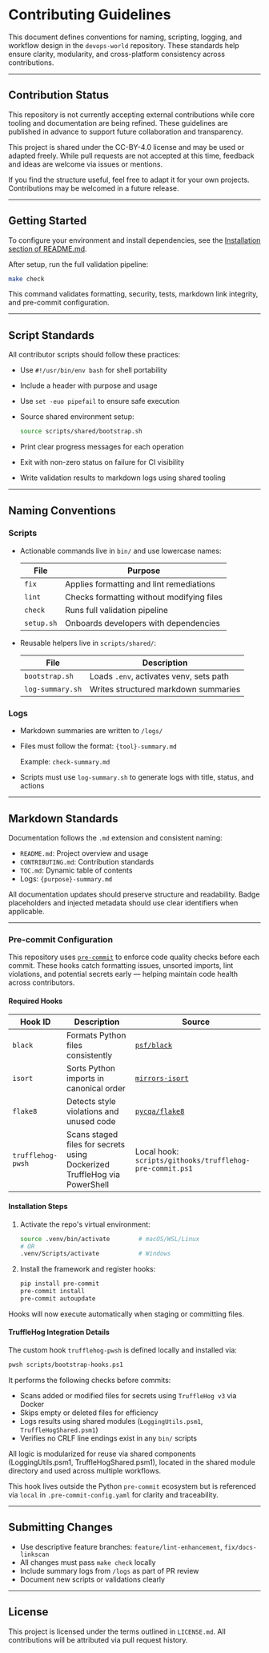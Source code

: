 # Contributing Guidelines

This document defines conventions for naming, scripting, logging, and workflow design in the `devops-world` repository. These standards help ensure clarity, modularity, and cross-platform consistency across contributions.

---

## Contribution Status

This repository is not currently accepting external contributions while core tooling and documentation are being refined. These guidelines are published in advance to support future collaboration and transparency.

This project is shared under the CC-BY-4.0 license and may be used or adapted freely. While pull requests are not accepted at this time, feedback and ideas are welcome via issues or mentions.

If you find the structure useful, feel free to adapt it for your own projects. Contributions may be welcomed in a future release.

---

## Getting Started

To configure your environment and install dependencies, see the [Installation section of README.md](./README.md#installation).

After setup, run the full validation pipeline:

```bash
make check
```

This command validates formatting, security, tests, markdown link integrity, and pre-commit configuration.

---

## Script Standards

All contributor scripts should follow these practices:

- Use `#!/usr/bin/env bash` for shell portability
- Include a header with purpose and usage
- Use `set -euo pipefail` to ensure safe execution
- Source shared environment setup:

  ```bash
  source scripts/shared/bootstrap.sh
  ```

- Print clear progress messages for each operation
- Exit with non-zero status on failure for CI visibility
- Write validation results to markdown logs using shared tooling

---

## Naming Conventions

### Scripts

- Actionable commands live in `bin/` and use lowercase names:

  | File       | Purpose                                  |
  |------------|-------------------------------------------|
  | `fix`      | Applies formatting and lint remediations  |
  | `lint`     | Checks formatting without modifying files |
  | `check`    | Runs full validation pipeline             |
  | `setup.sh` | Onboards developers with dependencies     |

- Reusable helpers live in `scripts/shared/`:

  | File              | Description                              |
  |-------------------|------------------------------------------|
  | `bootstrap.sh`     | Loads `.env`, activates venv, sets path  |
  | `log-summary.sh`   | Writes structured markdown summaries     |

### Logs

- Markdown summaries are written to `/logs/`
- Files must follow the format: `{tool}-summary.md`

  Example: `check-summary.md`

- Scripts must use `log-summary.sh` to generate logs with title, status, and actions

---

## Markdown Standards

Documentation follows the `.md` extension and consistent naming:

- `README.md`: Project overview and usage
- `CONTRIBUTING.md`: Contribution standards
- `TOC.md`: Dynamic table of contents
- Logs: `{purpose}-summary.md`

All documentation updates should preserve structure and readability. Badge placeholders and injected metadata should use clear identifiers when applicable.

---
### Pre-commit Configuration

This repository uses [`pre-commit`](https://pre-commit.com/) to enforce code quality checks before each commit. These hooks catch formatting issues, unsorted imports, lint violations, and potential secrets early — helping maintain code health across contributors.

#### Required Hooks

| Hook ID            | Description                                       | Source                          |
|--------------------|---------------------------------------------------|----------------------------------|
| `black`            | Formats Python files consistently                 | [`psf/black`](https://github.com/psf/black) |
| `isort`            | Sorts Python imports in canonical order           | [`mirrors-isort`](https://github.com/pre-commit/mirrors-isort) |
| `flake8`           | Detects style violations and unused code          | [`pycqa/flake8`](https://github.com/pycqa/flake8) |
| `trufflehog-pwsh`  | Scans staged files for secrets using Dockerized TruffleHog via PowerShell | Local hook: `scripts/githooks/trufflehog-pre-commit.ps1` |

#### Installation Steps

1. Activate the repo's virtual environment:
   ```bash
   source .venv/bin/activate        # macOS/WSL/Linux
   # OR
   .venv/Scripts/activate           # Windows
   ```

2. Install the framework and register hooks:
   ```bash
   pip install pre-commit
   pre-commit install
   pre-commit autoupdate
   ```

Hooks will now execute automatically when staging or committing files.

#### TruffleHog Integration Details

The custom hook `trufflehog-pwsh` is defined locally and installed via:

```bash
pwsh scripts/bootstrap-hooks.ps1
```

It performs the following checks before commits:

- Scans added or modified files for secrets using `TruffleHog v3` via Docker
- Skips empty or deleted files for efficiency
- Logs results using shared modules (`LoggingUtils.psm1`, `TruffleHogShared.psm1`)
- Verifies no CRLF line endings exist in any `bin/` scripts

All logic is modularized for reuse via shared components (LoggingUtils.psm1, TruffleHogShared.psm1), located in the shared module directory and used across multiple workflows.

This hook lives outside the Python `pre-commit` ecosystem but is referenced via `local` in `.pre-commit-config.yaml` for clarity and traceability.

---

## Submitting Changes

- Use descriptive feature branches: `feature/lint-enhancement`, `fix/docs-linkscan`
- All changes must pass `make check` locally
- Include summary logs from `/logs` as part of PR review
- Document new scripts or validations clearly

---

## License

This project is licensed under the terms outlined in `LICENSE.md`. All contributions will be attributed via pull request history.

